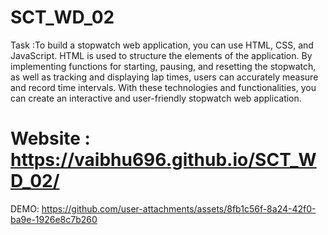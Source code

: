 # SCT_WD_02

Task :To build a stopwatch web application, you can use HTML, CSS, and JavaScript. HTML is used to structure the elements of the application. By implementing functions for starting, pausing, and resetting the stopwatch, as well as tracking and displaying lap times, users can accurately measure and record time intervals. With these technologies and functionalities, you can create an interactive and user-friendly stopwatch web application.
# Website :  https://vaibhu696.github.io/SCT_WD_02/

DEMO: https://github.com/user-attachments/assets/8fb1c56f-8a24-42f0-ba9e-1926e8c7b260

